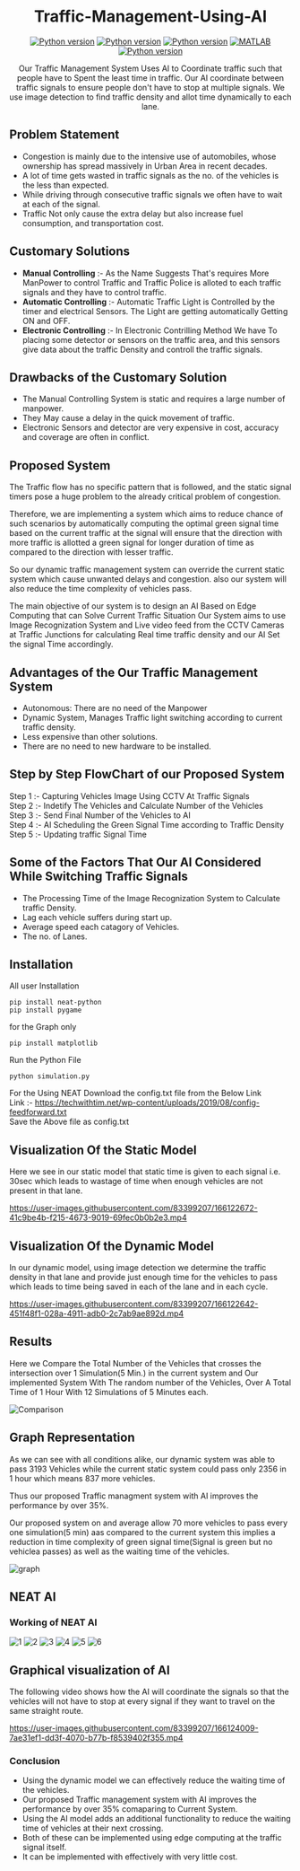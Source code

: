 <div align = "center">
 
# Traffic-Management-Using-AI
  
[![Python version](https://img.shields.io/badge/python-3.8-blue.svg)](https://www.python.org/downloads/release/python-370/)
[![Python version](https://img.shields.io/badge/matplotlib-3.5.1-green.svg)](https://pypi.org/project/matplotlib/)
[![Python version](https://img.shields.io/badge/NEAT-0.92-yellow.svg)](https://pypi.org/project/neat-python/)
[![MATLAB](https://img.shields.io/badge/MATLAB-gray.svg)](https://www.mathworks.com/products/matlab.html)
[![Python version](https://img.shields.io/badge/pygame-2.1.2-blue.svg)](https://pypi.org/project/pygame/)
 <p> Our Traffic Management System Uses AI to Coordinate traffic such that people have to Spent the least time in traffic. Our AI coordinate between traffic signals to ensure people don't have to stop at multiple signals. We use image detection to find traffic density and allot time dynamically to each lane.</p>
</div>
 
 ## Problem Statement
 * Congestion is mainly due to the intensive use of automobiles, whose ownership has spread massively in Urban Area in recent decades.
 * A lot of time gets wasted in traffic signals as the no. of the vehicles is the less than expected.
 * While driving through consecutive traffic signals we often have to wait at each of the signal.
 * Traffic Not only cause the extra delay but also increase fuel consumption, and transportation cost.

## Customary Solutions
* **Manual Controlling** :- As the Name Suggests That's requires More ManPower to control Traffic and Traffic Police is alloted to each traffic signals and they have to control traffic.
* **Automatic Controlling** :- Automatic Traffic Light is Controlled by the timer and electrical Sensors. The Light are getting automatically Getting ON and OFF. 
* **Electronic Controlling** :- In Electronic Contrilling Method We have To placing some detector or sensors on the traffic area, and this sensors give data about the traffic Density and controll the traffic signals.

## Drawbacks of the Customary Solution
* The Manual Controlling System is static and requires a large number of manpower.
* They May cause a delay in the quick movement of traffic.
* Electronic Sensors and detector are very expensive in cost, accuracy and coverage are often in conflict. 

## Proposed System
<p>The Traffic flow has no specific pattern that is followed, and the static signal timers pose a huge problem to the already critical problem of congestion.</p>

<p>Therefore, we are implementing a system which aims to reduce chance of such scenarios by automatically computing the optimal green signal time based on the current traffic at the signal will ensure that the direction with more traffic is allotted a green signal for longer duration of time as compared to the direction with lesser traffic.</p>

<p>So our dynamic traffic management system can override the current static system which cause unwanted delays and congestion. also our system will also reduce the time complexity of vehicles pass.</p>

<p>The main objective of our system is to design an AI Based on Edge Computing that can Solve Current Traffic Situation Our System aims to use Image Recognization System and Live video feed from the CCTV Cameras at Traffic Junctions for calculating Real time traffic density and our AI Set the signal Time accordingly.</p>

## Advantages of the Our Traffic Management System
* Autonomous: There are no need of the Manpower
* Dynamic System, Manages Traffic light switching according to current traffic density.
* Less expensive than other solutions.
* There are no need to new hardware to be installed.

## Step by Step FlowChart of our Proposed System
Step 1 :- Capturing Vehicles Image Using CCTV At Traffic Signals</br>
Step 2 :- Indetify The Vehicles and Calculate Number of the Vehicles</br>
Step 3 :- Send Final Number of the Vehicles to AI</br>
Step 4 :- AI Scheduling the Green Signal Time according to Traffic Density</br>
Step 5 :- Updating traffic Signal Time</br>

## Some of the Factors That Our AI Considered  While Switching Traffic Signals
* The Processing Time of the Image Recognization System to Calculate traffic Density.
* Lag each vehicle suffers during start up.
* Average speed each catagory of Vehicles.
* The no. of Lanes.

## Installation

All user Installation
```
pip install neat-python
pip install pygame
```
for the Graph only
```
pip install matplotlib
```

Run the Python File
```
python simulation.py
```

For the Using NEAT Download the config.txt file from the Below Link</br>
Link :- https://techwithtim.net/wp-content/uploads/2019/08/config-feedforward.txt</br>
Save the Above file as config.txt 

## Visualization Of the Static Model
<p>Here we see in our static model that static time is given to each signal i.e. 30sec which leads to wastage of time when enough vehicles are not present in that lane. </p>

https://user-images.githubusercontent.com/83399207/166122672-41c9be4b-f215-4673-9019-69fec0b0b2e3.mp4

## Visualization Of the Dynamic Model
<p>In our dynamic model, using image detection we determine the traffic density in that lane and provide just enough time for the vehicles to pass which leads to time 
being saved in each of the lane and in each cycle. </p>

https://user-images.githubusercontent.com/83399207/166122642-451f48f1-028a-4911-adb0-2c7ab9ae892d.mp4

## Results
Here we Compare the Total Number of the Vehicles that crosses the intersection over 1 Simulation(5 Min.) in the current system and Our implemented System With The random number of the Vehicles, Over A Total Time of 1 Hour With 12 Simulations of 5 Minutes each.  

![Comparison](https://user-images.githubusercontent.com/83399207/166123300-80854b3e-3da2-446d-87a5-b07aa1595325.png)

## Graph Representation
<p>As we can see with all conditions alike, our dynamic system was able to pass 3193 Vehicles while the current static system could pass only 2356 in 1 hour which means 837 more vehicles.

 Thus our proposed Traffic managment system with AI improves the performance by over 35%.
 
 Our proposed system on and average allow 70 more vehicles to pass every one simulation(5 min) aas compared to the current system this implies a reduction in time complexity of green signal time(Signal is green but no vehiclea passes) as well as the waiting time of the vehicles.
</p>

![graph](https://user-images.githubusercontent.com/83399207/166123319-a8e4a219-3ec0-4d55-9fd1-607147ea2d7e.png)
## NEAT AI
### Working of NEAT AI



![1](https://user-images.githubusercontent.com/83399207/166124081-42d7b3b2-f355-465a-9fae-dac8cff24043.jpg)
![2](https://user-images.githubusercontent.com/83399207/166124084-84de468e-f0c4-471a-b7c8-23db6680f1ab.jpg)
![3](https://user-images.githubusercontent.com/83399207/166124086-1a5d9c4b-4faf-45a8-a431-0c9cf631c871.jpg)
![4](https://user-images.githubusercontent.com/83399207/166124091-2e9a53e0-9658-44c7-8f94-518787e48e97.jpg)
![5](https://user-images.githubusercontent.com/83399207/166124089-18e2785f-6d9e-4422-9167-6e4fd107e662.jpg)
![6](https://user-images.githubusercontent.com/83399207/166124090-74ff8b01-9fb5-4476-85e0-5d6327c1b0c4.jpg)

## Graphical visualization of AI
The following video shows how the AI will coordinate the signals so that the vehicles will not have to stop at every signal if they want to travel on the same straight route.

https://user-images.githubusercontent.com/83399207/166124009-7ae31ef1-dd3f-4070-b77b-f8539402f355.mp4

### Conclusion
- Using the dynamic model we can effectively reduce the waiting time of the vehicles.
- Our proposed Traffic management system with AI improves the performance by over 35% comaparing to Current System.
- Using the AI model adds an additional functionality to reduce the waiting time of vehicles at their next crossing.
- Both of these can be implemented using edge computing at the traffic signal itself.
- It can be implemented with effectively with very little cost.   
